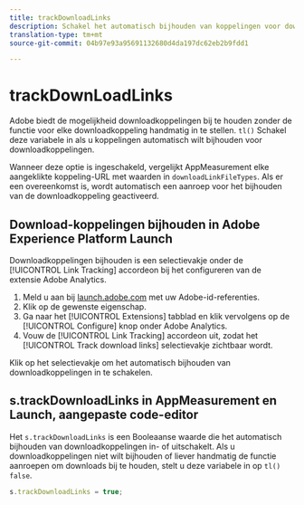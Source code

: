 ```yaml
---
title: trackDownloadLinks
description: Schakel het automatisch bijhouden van koppelingen voor downloadkoppelingen in of uit.
translation-type: tm+mt
source-git-commit: 04b97e93a95691132680d4da197dc62eb2b9fdd1

---
```



# trackDownLoadLinks

Adobe biedt de mogelijkheid downloadkoppelingen bij te houden zonder de functie voor elke downloadkoppeling handmatig in te stellen. `tl()` Schakel deze variabele in als u koppelingen automatisch wilt bijhouden voor downloadkoppelingen.

Wanneer deze optie is ingeschakeld, vergelijkt AppMeasurement elke aangeklikte koppeling-URL met waarden in `downloadLinkFileTypes`. Als er een overeenkomst is, wordt automatisch een aanroep voor het bijhouden van de downloadkoppeling geactiveerd.

## Download-koppelingen bijhouden in Adobe Experience Platform Launch

Downloadkoppelingen bijhouden is een selectievakje onder de [!UICONTROL Link Tracking] accordeon bij het configureren van de extensie Adobe Analytics.

1. Meld u aan bij [launch.adobe.com](https://launch.adobe.com) met uw Adobe-id-referenties.
2. Klik op de gewenste eigenschap.
3. Ga naar het [!UICONTROL Extensions] tabblad en klik vervolgens op de [!UICONTROL Configure] knop onder Adobe Analytics.
4. Vouw de [!UICONTROL Link Tracking] accordeon uit, zodat het [!UICONTROL Track download links] selectievakje zichtbaar wordt.

Klik op het selectievakje om het automatisch bijhouden van downloadkoppelingen in te schakelen.

## s.trackDownloadLinks in AppMeasurement en Launch, aangepaste code-editor

Het `s.trackDownloadLinks` is een Booleaanse waarde die het automatisch bijhouden van downloadkoppelingen in- of uitschakelt. Als u downloadkoppelingen niet wilt bijhouden of liever handmatig de functie aanroepen om downloads bij te houden, stelt u deze variabele in op `tl()` `false`.

```js
s.trackDownloadLinks = true;
```
